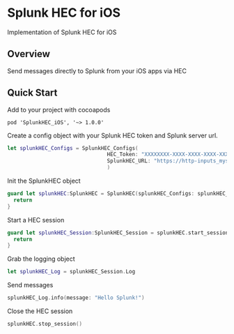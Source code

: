 # Splunk HEC for iOS

Implementation of Splunk HEC for iOS

## Overview

Send messages directly to Splunk from your iOS apps via HEC

## Quick Start

Add to your project with cocoapods

```
pod 'SplunkHEC_iOS', '~> 1.0.0'
```

Create a config object with your Splunk HEC token and Splunk server url. 

```swift
let splunkHEC_Configs = SplunkHEC_Configs(
                                HEC_Token: "XXXXXXXX-XXXX-XXXX-XXXX-XXXXXXXXXXXX",
                                SplunkHEC_URL: "https://http-inputs_mystack.splunkcloud.com"
                                )
```

Init the SplunkHEC object 

```swift
guard let splunkHEC:SplunkHEC = SplunkHEC(splunkHEC_Configs: splunkHEC_Configs) { 
  return
}
```

Start a HEC session 

```swift
guard let splunkHEC_Session:SplunkHEC_Session = splunkHEC.start_session() else {
  return
}
```

Grab the logging object

```swift
let splunkHEC_Log = splunkHEC_Session.Log
```

Send messages 

```swift
splunkHEC_Log.info(message: "Hello Splunk!")
```

Close the HEC session
```swift
splunkHEC.stop_session()
```


